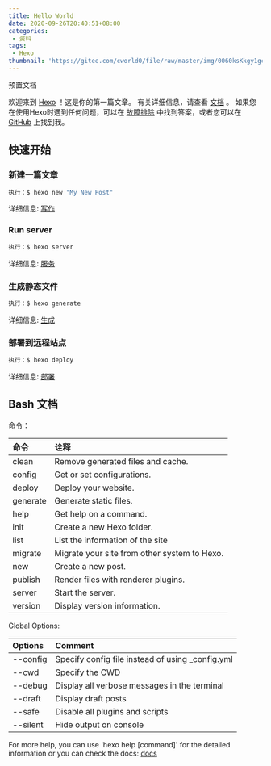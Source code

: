 ```yaml
---
title: Hello World
date: 2020-09-26T20:40:51+08:00
categories:
 - 资料
tags:
 - Hexo
thumbnail: 'https://gitee.com/cworld0/file/raw/master/img/0060ksKkgy1gc4g7ync5kj318g0jzn8l.jpg #111'
---
```


预置文档

<!-- more -->

欢迎来到 [Hexo](https://hexo.io/) ！这是你的第一篇文章。 有关详细信息，请查看  [文档](https://hexo.io/docs/) 。 如果您在使用Hexo时遇到任何问题，可以在 [故障排除](https://hexo.io/docs/troubleshooting.html) 中找到答案，或者您可以在 [GitHub](https://github.com/hexojs/hexo/issues) 上找到我。

## 快速开始

### 新建一篇文章

``` bash
执行：$ hexo new "My New Post"
```

详细信息: [写作](https://hexo.io/docs/writing.html)

### Run server

``` bash
执行：$ hexo server
```

详细信息: [服务](https://hexo.io/docs/server.html)

### 生成静态文件

``` bash
执行：$ hexo generate
```

详细信息: [生成](https://hexo.io/docs/generating.html)

### 部署到远程站点

``` bash
执行：$ hexo deploy
```

详细信息: [部署](https://hexo.io/docs/deployment.html)

## Bash 文档

命令： 

| **命令** | **诠释**                                  |
| :---------- | :------------------------------------------- |
| clean       | Remove generated files and cache.            |
| config      | Get or set configurations.                   |
| deploy      | Deploy your website.                         |
| generate    | Generate static files.                       |
| help        | Get help on a command.                       |
| init        | Create a new Hexo folder.                    |
| list        | List the information of the site             |
| migrate     | Migrate your site from other system to Hexo. |
| new         | Create a new post.                           |
| publish     | Render files with renderer plugins.          |
| server      | Start the server.                            |
| version     | Display version information.                 |

Global Options:  

| **Options** | **Comment**                                      |
| :---------- | :----------------------------------------------- |
| --config    | Specify config file instead of using _config.yml |
| --cwd       | Specify the CWD                                  |
| --debug     | Display all verbose messages in the terminal     |
| --draft     | Display draft posts                              |
| --safe      | Disable all plugins and scripts                  |
| --silent    | Hide output on console                           |

For more help, you can use 'hexo help [command]' for the detailed information
or you can check the docs: [docs](http://hexo.io/docs/)
